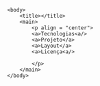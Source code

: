 # <header>
    <body>
        <title></title>
        <main>
            <p align = "center">
            <a>Tecnologias<a/>
            <a>Projeto</a>
            <a>Layout</a>
            <a>Licença<a/>
        
            </p>
        </main>
    </body>
</header>

